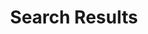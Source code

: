---
title: "Search Results"
draft: false
layout: "search"
is_search: true
menu: 
    main:
        name: "Search"
        weight: 60
---